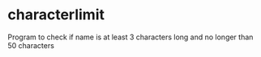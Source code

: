 # characterlimit
Program to check if name is at least 3 characters long and no longer than 50 characters
